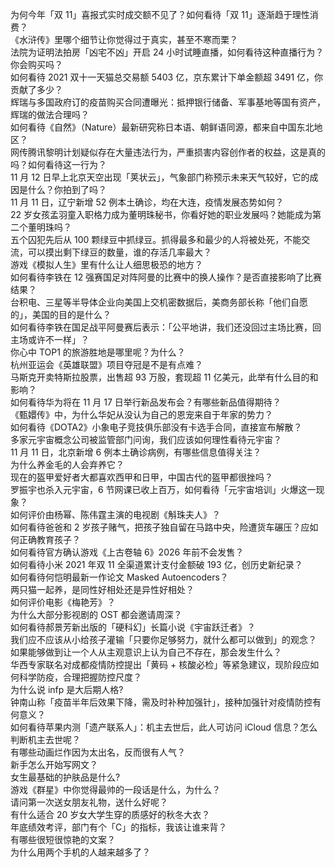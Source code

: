 为何今年「双 11」喜报式实时成交额不见了？如何看待「双 11」逐渐趋于理性消费？  
《水浒传》里哪个细节让你觉得过于真实，甚至不寒而栗？  
法院为证明法拍房「凶宅不凶」开启 24 小时试睡直播，如何看待这种直播行为？你会购买吗？  
如何看待 2021 双十一天猫总交易额 5403 亿，京东累计下单金额超 3491 亿，你贡献了多少？  
辉瑞与多国政府订的疫苗购买合同遭曝光：抵押银行储备、军事基地等国有资产，辉瑞的做法合理吗？  
如何看待《自然》（Nature）最新研究称日本语、朝鲜语同源，都来自中国东北地区？  
网传腾讯黎明计划疑似存在大量违法行为，严重损害内容创作者的权益，这是真的吗？如何看待这一行为？  
11 月 12 日早上北京天空出现「荚状云」，气象部门称预示未来天气较好，它的成因是什么？你拍到了吗？  
11 月 11 日，辽宁新增 52 例本土确诊，均在大连，疫情发展态势如何？  
22 岁女孩孟羽童入职格力成为董明珠秘书，你看好她的职业发展吗？她能成为第二个董明珠吗？  
五个囚犯先后从 100 颗绿豆中抓绿豆。抓得最多和最少的人将被处死，不能交流，可以摸出剩下绿豆的数量，谁的存活几率最大？  
游戏《模拟人生》里有什么让人细思极恐的地方？  
如何看待李铁在 12 强赛国足对阵阿曼的比赛中的换人操作？是否直接影响了比赛结果？  
台积电、三星等半导体企业向美国上交机密数据后，美商务部长称「他们自愿的」，美国的目的是什么？  
如何看待李铁在国足战平阿曼赛后表示：「公平地讲，我们还没回过主场比赛，回主场或许不一样」？  
你心中 TOP1 的旅游胜地是哪里呢？为什么？  
杭州亚运会《英雄联盟》项目夺冠是不是有点难？  
马斯克开卖特斯拉股票，出售超 93 万股，套现超 11 亿美元，此举有什么目的和影响？  
如何看待华为将在 11 月 17 日举行新品发布会？有哪些新品值得期待？  
《甄嬛传》中，为什么华妃从没认为自己的恩宠来自于年家的势力？  
如何看待《DOTA2》小象电子竞技俱乐部没有卡选手合同，直接宣布解散？  
多家元宇宙概念公司被监管部门问询，我们应该如何理性看待元宇宙？  
11 月 11 日，北京新增 6 例本土确诊病例，有哪些信息值得关注？  
为什么养金毛的人会弃养它？  
现在的盔甲爱好者大都喜欢西甲和日甲，中国古代的盔甲都很挫吗？  
罗振宇也杀入元宇宙，6 节网课已收上百万，如何看待「元宇宙培训」火爆这一现象？  
如何评价由杨幂、陈伟霆主演的电视剧《斛珠夫人》？  
如何看待爸爸和 2 岁孩子赌气，把孩子独自留在马路中央，险遭货车碾压？应如何正确教育孩子？  
如何看待官方确认游戏《上古卷轴 6》2026 年前不会发售？  
如何看待小米 2021  年双 11 全渠道累计支付金额破 193 亿，创历史新纪录？  
如何看待何恺明最新一作论文 Masked Autoencoders？  
两只猫一起养，是同性好相处还是异性好相处？  
如何评价电影《梅艳芳》？  
为什么大部分影视剧的 OST 都会邀请周深？  
如何看待郝景芳新出版的「硬科幻」长篇小说《宇宙跃迁者》？  
我们应不应该从小给孩子灌输「只要你足够努力，就什么都可以做到」的观念？  
如果能够做到让一个人从主观意识上认为自己不存在，那会发生什么？  
华西专家联名对成都疫情防控提出「黄码 + 核酸必检」等紧急建议，现阶段应如何科学防疫，合理把握防控尺度？  
为什么说 infp 是大后期人格?  
钟南山称「疫苗半年后效果下降，需及时补种加强针」，接种加强针对疫情防控有何意义？  
如何看待苹果内测「遗产联系人」：机主去世后，此人可访问 iCloud 信息？怎么判断机主去世呢？  
有哪些动画烂作因为太出名，反而很有人气？  
新手怎么开始写网文？  
女生最基础的护肤品是什么?  
游戏《群星》中你觉得最帅的一段话是什么，为什么？  
请问第一次送女朋友礼物，送什么好呢？  
有什么适合 20 岁女大学生穿的质感好的秋冬大衣？  
年底绩效考评，部门有个「C」的指标，我该让谁来背？  
有哪些很短很惊艳的文案？  
为什么用两个手机的人越来越多了？  

